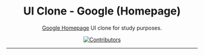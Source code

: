 <h1 align="center">
UI Clone - Google (Homepage)
</h1>

<p align="center"><a href="https://google.com">Google Homepage</a> UI clone for study purposes.</p>


<p align="center">
  <a href="https://github.com/rocketseat-content/youtube-clone-google-homepage/graphs/contributors">
    <img src="https://img.shields.io/github/contributors/rocketseat-content/youtube-clone-google-homepage?color=%236633cc&logoColor=%236633cc&style=flat" alt="Contributors">
  </a>
</p>

<hr>


